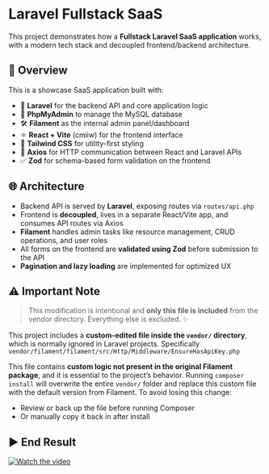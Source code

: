 # Laravel Fullstack SaaS

This project demonstrates how a **Fullstack Laravel SaaS application** works, with a modern tech stack and decoupled frontend/backend architecture.

## 🚀 Overview

This is a showcase SaaS application built with:

- 🧠 **Laravel** for the backend API and core application logic  
- 🐘 **PhpMyAdmin** to manage the MySQL database  
- 🛠️ **Filament** as the internal admin panel/dashboard  
- ⚛️ **React + Vite** (cmiiw) for the frontend interface  
- 💨 **Tailwind CSS** for utility-first styling  
- 📡 **Axios** for HTTP communication between React and Laravel APIs  
- ✅ **Zod** for schema-based form validation on the frontend

## 🌐 Architecture

- Backend API is served by **Laravel**, exposing routes via `routes/api.php`
- Frontend is **decoupled**, lives in a separate React/Vite app, and consumes API routes via Axios
- **Filament** handles admin tasks like resource management, CRUD operations, and user roles
- All forms on the frontend are **validated using Zod** before submission to the API
- **Pagination and lazy loading** are implemented for optimized UX

## ⚠️ Important Note
> This modification is intentional and **only this file is included** from the vendor directory. Everything else is excluded. ✨  

This project includes a **custom-edited file inside the `vendor/` directory**, which is normally ignored in Laravel projects. Specifically `vendor/filament/filament/src/Http/Middleware/EnsureHasApiKey.php`

This file contains **custom logic not present in the original Filament package**, and it is essential to the project’s behavior. Running `composer install` will overwrite the entire `vendor/` folder and replace this custom file with the default version from Filament.
To avoid losing this change:
- Review or back up the file before running Composer
- Or manually copy it back in after install

## ▶️ End Result
[![Watch the video](https://github.com/bitacode/images/blob/main/thumbnail-3.png)](https://youtu.be/_oKvcfmmaUA)
